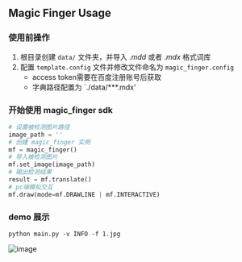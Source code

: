 ## **Magic Finger Usage**
### 使用前操作
1. 根目录创建 `data/` 文件夹，并导入 $.mdd$ 或者 $.mdx$ 格式词库
2. 配置 `template.config` 文件并修改文件命名为 `magic_finger.config`
   - access token需要在百度注册账号后获取
   - 字典路径配置为 `./data/***.mdx'

### 开始使用 **magic_finger sdk**
  ```python
  # 设置被检测图片路径
  image_path = ''
  # 创建 magic_finger 实例
  mf = magic_finger()
  # 导入被检测图片
  mf.set_image(image_path)
  # 输出检测结果
  result = mf.translate()
  # pc端模拟交互
  mf.draw(mode=mf.DRAWLINE | mf.INTERACTIVE)
```
### demo 展示
```shell
python main.py -v INFO -f 1.jpg
```
![image]()